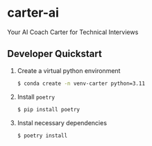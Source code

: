 # carter-ai
Your AI Coach Carter for Technical Interviews


## Developer Quickstart
1.  Create a virtual python environment
    ```bash
    $ conda create -n venv-carter python=3.11
    ```
2.  Install `poetry`
    ```bash
    $ pip install poetry
    ```
3.  Instal necessary dependencies
    ```bash
    $ poetry install
    ```